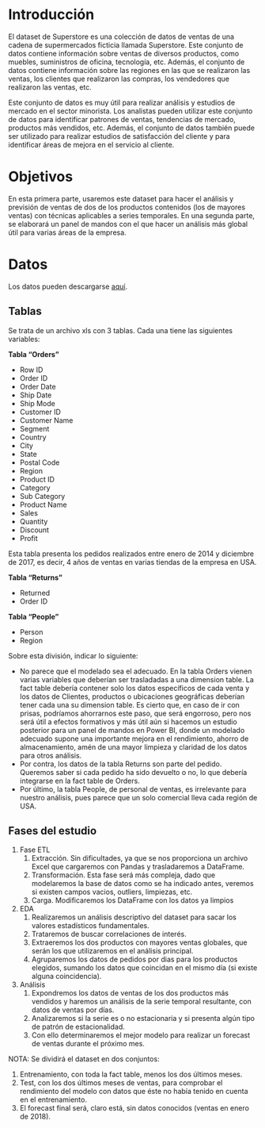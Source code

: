 # Introducción

El dataset de Superstore es una colección de datos de ventas de una cadena de supermercados ficticia llamada Superstore. Este conjunto de datos contiene información sobre ventas de diversos productos, como muebles, suministros de oficina, tecnología, etc. Además, el conjunto de datos contiene información sobre las regiones en las que se realizaron las ventas, los clientes que realizaron las compras, los vendedores que realizaron las ventas, etc.

Este conjunto de datos es muy útil para realizar análisis y estudios de mercado en el sector minorista. Los analistas pueden utilizar este conjunto de datos para identificar patrones de ventas, tendencias de mercado, productos más vendidos, etc. Además, el conjunto de datos también puede ser utilizado para realizar estudios de satisfacción del cliente y para identificar áreas de mejora en el servicio al cliente.

# Objetivos

En esta primera parte, usaremos este dataset para hacer el análisis y previsión de ventas de dos de los productos contenidos (los de mayores ventas) con técnicas aplicables a series temporales. En una segunda parte, se elaborará un panel de mandos con el que hacer un análisis más global útil para varias áreas de la empresa.

# Datos

Los datos pueden descargarse [aquí](https://community.tableau.com/s/question/0D54T00000CWeX8SAL/sample-superstore-sales-excelxls).

## Tablas

Se trata de un archivo xls con 3 tablas. Cada una tiene las siguientes variables:

**Tabla “Orders”**

- Row ID
- Order ID
- Order Date
- Ship Date
- Ship Mode
- Customer ID
- Customer Name
- Segment
- Country
- City
- State
- Postal Code
- Region
- Product ID
- Category
- Sub Category
- Product Name
- Sales
- Quantity
- Discount
- Profit

Esta tabla presenta los pedidos realizados entre enero de 2014 y diciembre de 2017, es decir, 4 años de ventas en varias tiendas de la empresa en USA.

**Tabla “Returns”**

- Returned
- Order ID

**Tabla “People”**

- Person
- Region

Sobre esta división, indicar lo siguiente:

- No parece que el modelado sea el adecuado. En la tabla Orders vienen varias variables que deberían ser trasladadas a una dimension table. La fact table debería contener solo los datos específicos de cada venta y los datos de Clientes, productos o ubicaciones geográficas deberían tener cada una su dimension table. Es cierto que, en caso de ir con prisas, podríamos ahorrarnos este paso, que será engorroso, pero nos será útil a efectos formativos y más útil aún si hacemos un estudio posterior para un panel de mandos en Power BI, donde un modelado adecuado supone una importante mejora en el rendimiento, ahorro de almacenamiento, amén de una mayor limpieza y claridad de los datos para otros análisis.
- Por contra, los datos de la tabla Returns son parte del pedido. Queremos saber si cada pedido ha sido devuelto o no, lo que debería integrarse en la fact table de Orders.
- Por último, la tabla People, de personal de ventas, es irrelevante para nuestro análisis, pues parece que un solo comercial lleva cada región de USA.

## Fases del estudio

1. Fase ETL
    1. Extracción. Sin dificultades, ya que se nos proporciona un archivo Excel que cargaremos con Pandas y trasladaremos a DataFrame.
    2. Transformación. Esta fase será más compleja, dado que modelaremos la base de datos como se ha indicado antes, veremos si existen campos vacios, outliers, limpiezas, etc.
    3. Carga. Modificaremos los DataFrame con los datos ya limpios
2. EDA
    1. Realizaremos un análisis descriptivo del dataset para sacar los valores estadísticos fundamentales.
    2. Trataremos de buscar correlaciones de interés.
    3. Extraeremos los dos productos con mayores ventas globales, que serán los que utilizaremos en el análisis principal.
    4. Agruparemos los datos de pedidos por dias para los productos elegidos, sumando los datos que coincidan en el mismo día (si existe alguna coincidencia).
3. Análisis
    1. Expondremos los datos de ventas de los dos productos más vendidos y haremos un análisis de la serie temporal resultante, con datos de ventas por días.
    2. Analizaremos si la serie es o no estacionaria y si presenta algún tipo de patrón de estacionalidad. 
    3. Con ello determinaremos el mejor modelo para realizar un forecast de ventas durante el próximo mes.

NOTA: Se dividirá el dataset en dos conjuntos:

1. Entrenamiento, con toda la fact table, menos los dos últimos meses.
2. Test, con los dos últimos meses de ventas, para comprobar el rendimiento del modelo con datos que éste no había tenido en cuenta en el entrenamiento.
3. El forecast final será, claro está, sin datos conocidos (ventas en enero de 2018).
